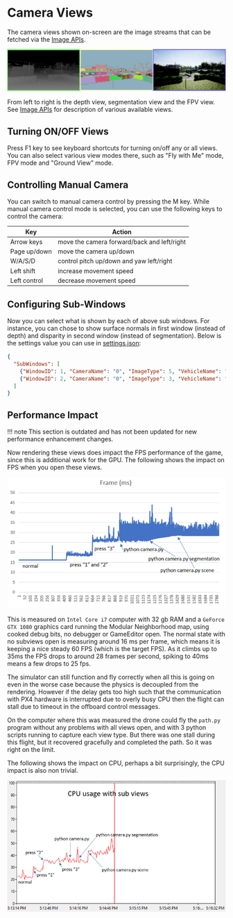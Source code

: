 # Camera Views

The camera views shown on-screen are the image streams that can be fetched via the [Image APIs](apis_image.md).

![Cameras](media/images/cameras.png)

From left to right is the depth view, segmentation view and the FPV view. See [Image APIs](apis_image.md) for description of various available views.

## Turning ON/OFF Views

Press F1 key to see keyboard shortcuts for turning on/off any or all views. You can also select various view modes there, such as "Fly with Me" mode, FPV mode and "Ground View" mode.

## Controlling Manual Camera

You can switch to manual camera control by pressing the M key. While manual camera control mode is selected, you can use the following keys to control the camera:

| Key          | Action                                      |
| ------------ | ------------------------------------------- |
| Arrow keys   | move the camera forward/back and left/right |
| Page up/down | move the camera up/down                     |
| W/A/S/D      | control pitch up/down and yaw left/right    |
| Left shift   | increase movement speed                     |
| Left control | decrease movement speed                     |

## Configuring Sub-Windows

Now you can select what is shown by each of above sub windows. For instance, you can chose to show surface normals in first window (instead of depth) and disparity in second window (instead of segmentation). Below is the settings value you can use in [settings.json](settings.md):

```json
{
  "SubWindows": [
    {"WindowID": 1, "CameraName": "0", "ImageType": 5, "VehicleName": "", "Visible": false},
    {"WindowID": 2, "CameraName": "0", "ImageType": 3, "VehicleName": "", "Visible": false}
  ]
}
```

## Performance Impact

!!! note
  This section is outdated and has not been updated for new performance enhancement changes.

Now rendering these views does impact the FPS performance of the game, since this is additional work for the GPU.  The following shows the impact on FPS when you open these views.

![fps](media/images/fps_views.png)

This is measured on `Intel Core i7` computer with 32 gb RAM and a `GeForce GTX 1080` graphics card running the Modular Neighborhood map, using cooked debug bits, no debugger or GameEditor open.  The normal state with no subviews open is measuring around 16 ms per frame, which means it is keeping a nice steady 60 FPS (which is the target FPS).  As it climbs up to 35ms the FPS drops to around 28 frames per second, spiking to 40ms means a few drops to 25 fps.

The simulator can still function and fly correctly when all this is going on even in the worse case because the physics is decoupled from the rendering.  However if the delay gets too high such that the communication with PX4 hardware is interrupted due to overly busy CPU then the flight can stall due to timeout in the offboard control messages.

On the computer where this was measured the drone could fly the `path.py` program without any problems with all views open, and with 3 python scripts running to capture each view type.  But there was one stall during this flight, but it recovered gracefully and completed the path. So it was right on the limit.

The following shows the impact on CPU, perhaps a bit surprisingly, the CPU impact is also non trivial.

![fps](media/images/cpu_views.png)
